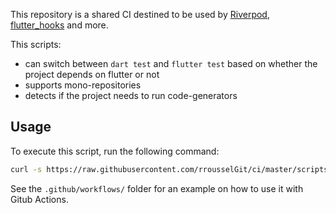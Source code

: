 This repository is a shared CI destined to be used by [Riverpod](https://github.com/rrousselGit/river_pod), [flutter_hooks](https://github.com/rrousselGit/flutter_hooks) and more.

This scripts:

- can switch between `dart test` and `flutter test` based on whether the project depends on flutter or not
- supports mono-repositories
- detects if the project needs to run code-generators

## Usage

To execute this script, run the following command:

```sh
curl -s https://raw.githubusercontent.com/rrousselGit/ci/master/scripts/ci.sh | bash
```

See the `.github/workflows/` folder for an example on how to use it with Gitub Actions.